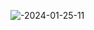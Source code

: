 
![-2024-01-25-11](https://github.com/user-attachments/assets/60b29870-1524-4975-9d89-10204703036f)
